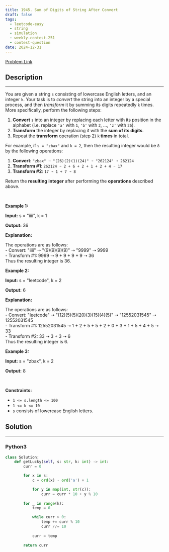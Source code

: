 ```yaml
---
title: 1945. Sum of Digits of String After Convert
draft: false
tags: 
  - leetcode-easy
  - string
  - simulation
  - weekly-contest-251
  - contest-question
date: 2024-12-31
---
```


[Problem Link](https://leetcode.com/problems/sum-of-digits-of-string-after-convert/)

## Description

---
<p>You are given a string <code>s</code> consisting of lowercase English letters, and an integer <code>k</code>. Your task is to <em>convert</em> the string into an integer by a special process, and then <em>transform</em> it by summing its digits repeatedly <code>k</code> times. More specifically, perform the following steps:</p>

<ol>
	<li><strong>Convert</strong> <code>s</code> into an integer by replacing each letter with its position in the alphabet (i.e.&nbsp;replace <code>&#39;a&#39;</code> with <code>1</code>, <code>&#39;b&#39;</code> with <code>2</code>, ..., <code>&#39;z&#39;</code> with <code>26</code>).</li>
	<li><strong>T</strong><strong>ransform</strong> the integer by replacing it with the <strong>sum of its digits</strong>.</li>
	<li>Repeat the <strong>transform</strong> operation (step 2) <code>k</code><strong> times</strong> in total.</li>
</ol>

<p>For example, if <code>s = &quot;zbax&quot;</code> and <code>k = 2</code>, then the resulting integer would be <code>8</code> by the following operations:</p>

<ol>
	<li><strong>Convert</strong>: <code>&quot;zbax&quot; ➝ &quot;(26)(2)(1)(24)&quot; ➝ &quot;262124&quot; ➝ 262124</code></li>
	<li><strong>Transform #1</strong>: <code>262124 ➝ 2 + 6 + 2 + 1 + 2 + 4 ➝ 17</code></li>
	<li><strong>Transform #2</strong>: <code>17 ➝ 1 + 7 ➝ 8</code></li>
</ol>

<p>Return the <strong>resulting</strong> <strong>integer</strong> after performing the <strong>operations</strong> described above.</p>

<p>&nbsp;</p>
<p><strong class="example">Example 1:</strong></p>

<div class="example-block">
<p><strong>Input:</strong> <span class="example-io">s = &quot;iiii&quot;, k = 1</span></p>

<p><strong>Output:</strong> <span class="example-io">36</span></p>

<p><strong>Explanation:</strong></p>

<p>The operations are as follows:<br />
- Convert: &quot;iiii&quot; ➝ &quot;(9)(9)(9)(9)&quot; ➝ &quot;9999&quot; ➝ 9999<br />
- Transform #1: 9999 ➝ 9 + 9 + 9 + 9 ➝ 36<br />
Thus the resulting integer is 36.</p>
</div>

<p><strong class="example">Example 2:</strong></p>

<div class="example-block">
<p><strong>Input:</strong> <span class="example-io">s = &quot;leetcode&quot;, k = 2</span></p>

<p><strong>Output:</strong> <span class="example-io">6</span></p>

<p><strong>Explanation:</strong></p>

<p>The operations are as follows:<br />
- Convert: &quot;leetcode&quot; ➝ &quot;(12)(5)(5)(20)(3)(15)(4)(5)&quot; ➝ &quot;12552031545&quot; ➝ 12552031545<br />
- Transform #1: 12552031545 ➝ 1 + 2 + 5 + 5 + 2 + 0 + 3 + 1 + 5 + 4 + 5 ➝ 33<br />
- Transform #2: 33 ➝ 3 + 3 ➝ 6<br />
Thus the resulting integer is 6.</p>
</div>

<p><strong class="example">Example 3:</strong></p>

<div class="example-block">
<p><strong>Input:</strong> <span class="example-io">s = &quot;zbax&quot;, k = 2</span></p>

<p><strong>Output:</strong> <span class="example-io">8</span></p>
</div>

<p>&nbsp;</p>
<p><strong>Constraints:</strong></p>

<ul>
	<li><code>1 &lt;= s.length &lt;= 100</code></li>
	<li><code>1 &lt;= k &lt;= 10</code></li>
	<li><code>s</code> consists of lowercase English letters.</li>
</ul>


## Solution

---
### Python3
``` py title='sum-of-digits-of-string-after-convert'
class Solution:
    def getLucky(self, s: str, k: int) -> int:
        curr = 0

        for x in s:
            c = ord(x) - ord('a') + 1

            for y in map(int, str(c)):
                curr = curr * 10 + y % 10
        
        for _ in range(k):
            temp = 0

            while curr > 0:
                temp += curr % 10
                curr //= 10
            
            curr = temp
        
        return curr
```

